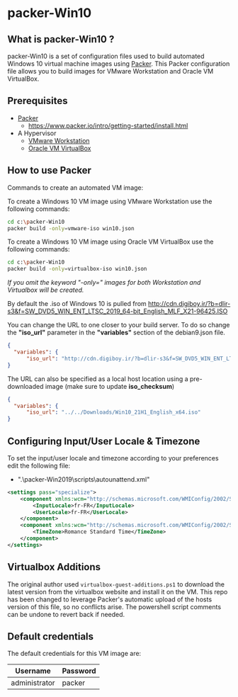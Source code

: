 # packer-Win10

## What is packer-Win10 ?

packer-Win10 is a set of configuration files used to build automated Windows 10 virtual machine images using [Packer](https://www.packer.io/).
This Packer configuration file allows you to build images for VMware Workstation and Oracle VM VirtualBox.

## Prerequisites

* [Packer](https://www.packer.io/downloads.html)
  * <https://www.packer.io/intro/getting-started/install.html>
* A Hypervisor
  * [VMware Workstation](https://www.vmware.com/products/workstation-pro.html)
  * [Oracle VM VirtualBox](https://www.virtualbox.org/)

## How to use Packer

Commands to create an automated VM image:

To create a Windows 10 VM image using VMware Workstation use the following commands:

```sh
cd c:\packer-Win10
packer build -only=vmware-iso win10.json
```

To create a Windows 10 VM image using Oracle VM VirtualBox use the following commands:

```sh
cd c:\packer-Win10
packer build -only=virtualbox-iso win10.json
```

*If you omit the keyword "-only=" images for both Workstation and Virtualbox will be created.*

By default the .iso of Windows 10 is pulled from <http://cdn.digiboy.ir/?b=dlir-s3&f=SW_DVD5_WIN_ENT_LTSC_2019_64-bit_English_MLF_X21-96425.ISO>

You can change the URL to one closer to your build server. To do so change the **"iso_url"** parameter in the **"variables"** section of the debian9.json file.

```json
{
  "variables": {
      "iso_url": "http://cdn.digiboy.ir/?b=dlir-s3&f=SW_DVD5_WIN_ENT_LTSC_2019_64-bit_English_MLF_X21-96425.ISO"
}
```
The URL can also be specified as a local host location using a pre-downloaded image (make sure to update **iso_checksum**)

```json
{
  "variables": {
      "iso_url": "../../Downloads/Win10_21H1_English_x64.iso"
}
```

## Configuring Input/User Locale & Timezone

To set the input/user locale and timezone according to your preferences edit the following file:

* ".\packer-Win2019\scripts\autounattend.xml"

```xml
<settings pass="specialize">
    <component xmlns:wcm="http://schemas.microsoft.com/WMIConfig/2002/State" xmlns:xsi="http://www.w3.org/2001/XMLSchema-instance" name="Microsoft-Windows-International-Core" processorArchitecture="amd64" publicKeyToken="31bf3856ad364e35" language="neutral" versionScope="nonSxS">
        <InputLocale>fr-FR</InputLocale>
        <UserLocale>fr-FR</UserLocale>
    </component>
    <component xmlns:wcm="http://schemas.microsoft.com/WMIConfig/2002/State" xmlns:xsi="http://www.w3.org/2001/XMLSchema-instance" name="Microsoft-Windows-Shell-Setup" processorArchitecture="amd64" publicKeyToken="31bf3856ad364e35" language="neutral" versionScope="nonSxS">
        <TimeZone>Romance Standard Time</TimeZone>
    </component>
</settings>
```
## Virtualbox Additions
The original author used ```virtualbox-guest-additions.ps1``` to download the latest version from the virtualbox website and install it on the VM. This repo has been changed to leverage Packer's automatic upload of the hosts version of this file, so no conflicts arise. The powershell script comments can be undone to revert back if needed.

## Default credentials

The default credentials for this VM image are:

|Username|Password|
|--------|--------|
|administrator|packer|
